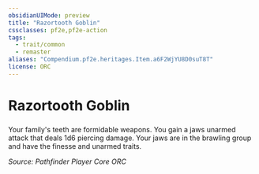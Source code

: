 ```yaml
---
obsidianUIMode: preview
title: "Razortooth Goblin"
cssclasses: pf2e,pf2e-action
tags:
  - trait/common
  - remaster
aliases: "Compendium.pf2e.heritages.Item.a6F2WjYU8D0suT8T"
license: ORC
---
```

# Razortooth Goblin

### 






Your family's teeth are formidable weapons. You gain a jaws unarmed attack that deals 1d6 piercing damage. Your jaws are in the brawling group and have the finesse and unarmed traits.

*Source: Pathfinder Player Core*
*ORC*